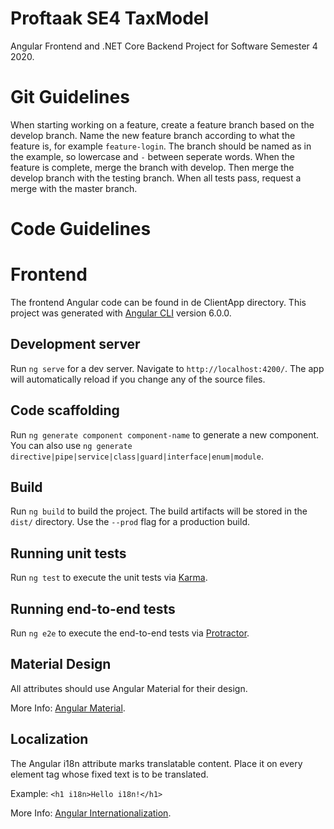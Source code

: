 # Proftaak SE4 TaxModel
Angular Frontend and .NET Core Backend Project for Software Semester 4 2020.

# Git Guidelines

When starting working on a feature, create a feature branch based on the develop branch.
Name the new feature branch according to what the feature is, for example `feature-login`.
The branch should be named as in the example, so lowercase and `-` between seperate words.
When the feature is complete, merge the branch with develop.
Then merge the develop branch with the testing branch.
When all tests pass, request a merge with the master branch.

# Code Guidelines

# Frontend

The frontend Angular code can be found in de ClientApp directory.
This project was generated with [Angular CLI](https://github.com/angular/angular-cli) version 6.0.0.

## Development server

Run `ng serve` for a dev server. Navigate to `http://localhost:4200/`. The app will automatically reload if you change any of the source files.

## Code scaffolding

Run `ng generate component component-name` to generate a new component. You can also use `ng generate directive|pipe|service|class|guard|interface|enum|module`.

## Build

Run `ng build` to build the project. The build artifacts will be stored in the `dist/` directory. Use the `--prod` flag for a production build.

## Running unit tests

Run `ng test` to execute the unit tests via [Karma](https://karma-runner.github.io).

## Running end-to-end tests

Run `ng e2e` to execute the end-to-end tests via [Protractor](http://www.protractortest.org/).

## Material Design

All attributes should use Angular Material for their design.

More Info: [Angular Material](https://material.angular.io/components/categories).

## Localization

The Angular i18n attribute marks translatable content. Place it on every element tag whose fixed text is to be translated.

Example: `<h1 i18n>Hello i18n!</h1>`

More Info: [Angular Internationalization](https://angular.io/guide/i18n).